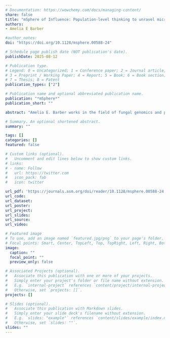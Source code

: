 ```yaml
---
# Documentation: https://wowchemy.com/docs/managing-content/
share: false
title: "mSphere of Influence: Population-level thinking to unravel microbial pathogenicity"
authors:
- Amelia E Barber

#author_notes:
doi: "https://doi.org/10.1128/msphere.00588-24"

# Schedule page publish date (NOT publication's date).
publishDate: 2025-08-12

# Publication type.
# Legend: 0 = Uncategorized; 1 = Conference paper; 2 = Journal article;
# 3 = Preprint / Working Paper; 4 = Report; 5 = Book; 6 = Book section;
# 7 = Thesis; 8 = Patent
publication_types: ["2"]

# Publication name and optional abbreviated publication name.
publication: "*mSphere*"
publication_short: ""

abstract: "Amelia E. Barber works in the field of fungal genomics and pathogenesis. In this mSphere of Influence article, she reflects on how the paper “Strain heterogeneity in a non-pathogenic *Aspergillus* fungus highlights factors associated with virulence” from the group of Antonis Rokas changed her view on the binary characterization of microbes as pathogens or non-pathogens. The work highlights the overlapping virulence traits shared between the two groups and encourages the use of a population-based framework. To understand the full spectrum of microbial pathogenic potential, virulence phenotypes are characterized across a strain population of isolates from “pathogenic” species and closely related “non-pathogens,” in this case revealing a continuum rather than a clear distinction."

# Summary. An optional shortened abstract.
summary: ""

tags: []
categories: []
featured: false

# Custom links (optional).
#   Uncomment and edit lines below to show custom links.
# links:
# - name: Follow
#   url: https://twitter.com
#   icon_pack: fab
#   icon: twitter

url_pdf: 'https://journals.asm.org/doi/reader/10.1128/msphere.00588-24'
url_code:
url_dataset:
url_poster:
url_project:
url_slides:
url_source:
url_video:

# Featured image
# To use, add an image named `featured.jpg/png` to your page's folder. 
# Focal points: Smart, Center, TopLeft, Top, TopRight, Left, Right, BottomLeft, Bottom, BottomRight.
image:
  caption: ""
  focal_point: ""
  preview_only: false

# Associated Projects (optional).
#   Associate this publication with one or more of your projects.
#   Simply enter your project's folder or file name without extension.
#   E.g. `internal-project` references `content/project/internal-project/index.md`.
#   Otherwise, set `projects: []`.
projects: []

# Slides (optional).
#   Associate this publication with Markdown slides.
#   Simply enter your slide deck's filename without extension.
#   E.g. `slides: "example"` references `content/slides/example/index.md`.
#   Otherwise, set `slides: ""`.
slides: ""
---
```

